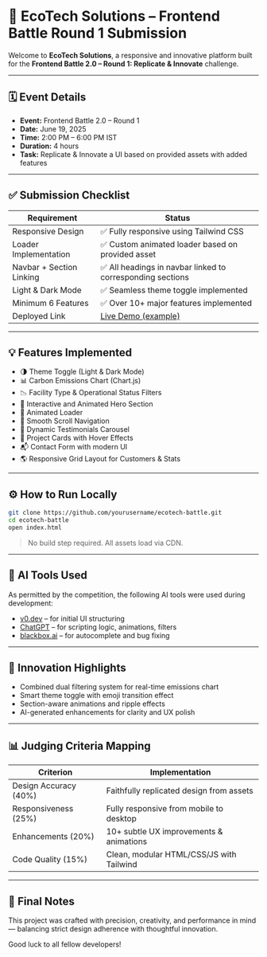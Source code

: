 
# 🌿 EcoTech Solutions – Frontend Battle Round 1 Submission

Welcome to **EcoTech Solutions**, a responsive and innovative platform built for the **Frontend Battle 2.0 – Round 1: Replicate & Innovate** challenge.

---

## 🗓 Event Details

- **Event:** Frontend Battle 2.0 – Round 1
- **Date:** June 19, 2025
- **Time:** 2:00 PM – 6:00 PM IST
- **Duration:** 4 hours
- **Task:** Replicate & Innovate a UI based on provided assets with added features

---

## ✅ Submission Checklist

| Requirement | Status |
|------------|--------|
| Responsive Design | ✅ Fully responsive using Tailwind CSS |
| Loader Implementation | ✅ Custom animated loader based on provided asset |
| Navbar + Section Linking | ✅ All headings in navbar linked to corresponding sections |
| Light & Dark Mode | ✅ Seamless theme toggle implemented |
| Minimum 6 Features | ✅ Over 10+ major features implemented |
| Deployed Link | [Live Demo (example)](https://frontendbattlesite.tiiny.site) |

---

## 💡 Features Implemented

- 🌗 Theme Toggle (Light & Dark Mode)
- 📊 Carbon Emissions Chart (Chart.js)
- 📉 Facility Type & Operational Status Filters
- 🎯 Interactive and Animated Hero Section
- 🚀 Animated Loader
- 🧭 Smooth Scroll Navigation
- 🧪 Dynamic Testimonials Carousel
- 🏢 Project Cards with Hover Effects
- 📬 Contact Form with modern UI
- 🌎 Responsive Grid Layout for Customers & Stats

---

## ⚙️ How to Run Locally

```bash
git clone https://github.com/yourusername/ecotech-battle.git
cd ecotech-battle
open index.html
```

> No build step required. All assets load via CDN.

---

## 🤖 AI Tools Used

As permitted by the competition, the following AI tools were used during development:

- [v0.dev](https://v0.dev) – for initial UI structuring
- [ChatGPT](https://chat.openai.com) – for scripting logic, animations, filters
- [blackbox.ai](https://www.blackbox.ai) – for autocomplete and bug fixing

---

## 🧠 Innovation Highlights

- Combined dual filtering system for real-time emissions chart
- Smart theme toggle with emoji transition effect
- Section-aware animations and ripple effects
- AI-generated enhancements for clarity and UX polish

---

## 📊 Judging Criteria Mapping

| Criterion | Implementation |
|----------|----------------|
| Design Accuracy (40%) | Faithfully replicated design from assets |
| Responsiveness (25%) | Fully responsive from mobile to desktop |
| Enhancements (20%) | 10+ subtle UX improvements & animations |
| Code Quality (15%) | Clean, modular HTML/CSS/JS with Tailwind |

---

## 🏁 Final Notes

This project was crafted with precision, creativity, and performance in mind — balancing strict design adherence with thoughtful innovation.

Good luck to all fellow developers!
